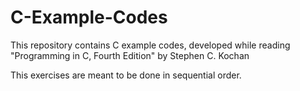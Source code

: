 # C-Example-Codes
This repository contains C example codes, developed while reading "Programming in C, Fourth Edition" by Stephen C. Kochan

This exercises are meant to be done in sequential order.
